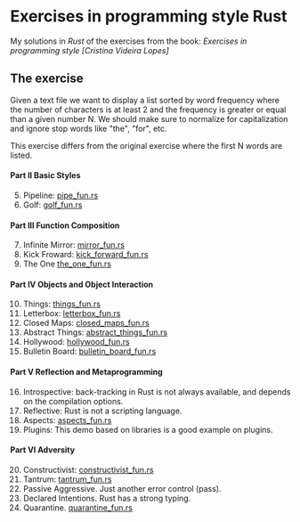 # Exercises in programming style Rust

My solutions in *Rust* of the exercises from the book:
*Exercises in programming style [Cristina Videira Lopes]*

## The exercise

Given a text file we want to display a list sorted by word frequency where the number of characters is at least 2 and the frequency is greater or equal than a given number N. We should make sure to normalize for capitalization and ignore stop words like "the", "for", etc.

This exercise differs from the original exercise where the first N words are listed.

#### Part II Basic Styles

  5. Pipeline: [pipe_fun.rs](pipe/src/pipe_fun.rs)
  6. Golf: [golf_fun.rs](golf/src/golf_fun.rs)

#### Part III Function Composition

  7. Infinite Mirror: [mirror_fun.rs](mirror/src/mirror_fun.rs)
  8. Kick Froward: [kick_forward_fun.rs](kick_forward/src/kick_forward_fun.rs)
  9. The One [the_one_fun.rs](the_one/src/the_one_fun.rs)

#### Part IV Objects and Object Interaction

  10. Things: [things_fun.rs](things/src/things_fun.rs)
  11. Letterbox: [letterbox_fun.rs](letterbox/src/letterbox_fun.rs)
  12. Closed Maps: [closed_maps_fun.rs](closed_maps/src/closed_maps_fun.rs)
  13. Abstract Things: [abstract_things_fun.rs](abstract_things/src/abstract_things_fun.rs)
  14. Hollywood: [hollywood_fun.rs](hollywood/src/hollywood_fun.rs)
  15. Bulletin Board: [bulletin_board_fun.rs](bulletin_board/src/bulletin_board_fun.rs)

#### Part V Reflection and Metaprogramming

  16. Introspective: back-tracking in Rust is not always available, and depends on the compilation options.
  17. Reflective: Rust is not a scripting language.
  18. Aspects: [aspects_fun.rs](aspects/src/aspects_fun.rs)
  19. Plugins: This demo based on libraries is a good example on plugins.

#### Part VI Adversity

  20. Constructivist: [constructivist_fun.rs](constructivist/src/constructivist_fun.rs)
  21. Tantrum: [tantrum_fun.rs](tantrum/src/tantrum_fun.rs)
  22. Passive Aggressive. Just another error control (pass).
  23. Declared Intentions. Rust has a strong typing.
  24. Quarantine. [quarantine_fun.rs](quarantine/src/quarantine_fun.rs)